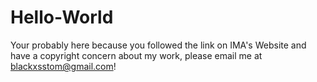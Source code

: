 # Hello-World

Your probably here because you followed the link on IMA's Website and have a copyright concern about my work, please email me at blackxsstom@gmail.com!
